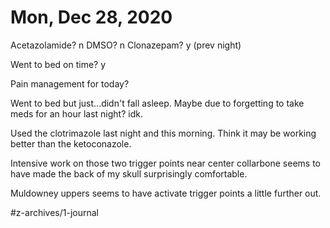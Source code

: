 # Mon, Dec 28, 2020
Acetazolamide? n
DMSO? n
Clonazepam? y
(prev night)

Went to bed on time? y

Pain management for today? 

Went to bed but just...didn't fall asleep. Maybe due to forgetting to take meds for an hour last night? idk.

Used the clotrimazole last night and this morning. Think it may be working better than the ketoconazole. 

Intensive work on those two trigger points near center collarbone seems to have made the back of my skull surprisingly comfortable. 

Muldowney uppers seems to have activate trigger points a little further out. 


#z-archives/1-journal